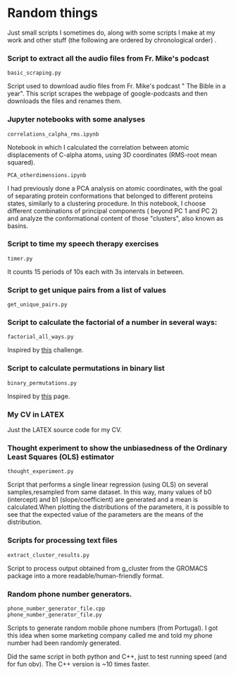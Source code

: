# Random things
Just small scripts I sometimes do, along with some scripts I make at my work and other stuff (the following are ordered by chronological order) .

### Script to extract all the audio files from Fr. Mike's podcast
	basic_scraping.py
Script used to download audio files from Fr. Mike's podcast " The Bible in a year". This script scrapes the webpage of google-podcasts and then downloads the files and renames them.


### Jupyter notebooks with some analyses
	correlations_calpha_rms.ipynb

Notebook in which I calculated the correlation between atomic displacements of C-alpha atoms, using 3D coordinates (RMS-root mean squared).

	PCA_otherdimensions.ipynb
	
I had previously done a PCA analysis on atomic coordinates, with the goal of separating protein conformations that belonged to different proteins states, similarly to a clustering procedure. In this notebook, I choose different combinations of principal components ( beyond PC 1 and PC 2) and analyze the conformational content of those "clusters", also known as basins.

### Script to time my speech therapy exercises
	
	timer.py

It counts 15 periods of 10s each with 3s intervals in between.

### Script to get unique pairs from a list of values

	get_unique_pairs.py

### Script to calculate the factorial of a number in several ways:

	factorial_all_ways.py

Inspired by  [this](https://www.programiz.com/python-programming/examples/factorial-recursion) challenge.

### Script to calculate permutations in binary list

	binary_permutations.py
	
Inspired by [this](https://www.101computing.net/big-o-notation/) page.


### My CV in LATEX

Just the LATEX source code for my CV.

### Thought experiment to show the unbiasedness of the Ordinary Least Squares (OLS) estimator

	thought_experiment.py	
	
Script that performs a single linear regression (using OLS) on several samples,resampled from same dataset. In this way, many  values of b0 (intercept) and b1 (slope/coefficient) are generated and a mean is calculated.When plotting the distributions of the parameters, it is possible to see that the expected value of the parameters are the means of the distribution.

### Scripts for processing text files

	extract_cluster_results.py

Script to process output obtained from g_cluster from the GROMACS package into a more readable/human-friendly format.

### Random phone number generators.
 	phone_number_generator_file.cpp 
	phone_number_generator_file.py

Scripts to generate random mobile phone numbers (from Portugal).
I got this idea when some marketing company called me and told my phone number had been randomly generated.

Did the same script in both python and C++, just to test running speed (and for fun obv). The C++ version is ~10 times faster.




